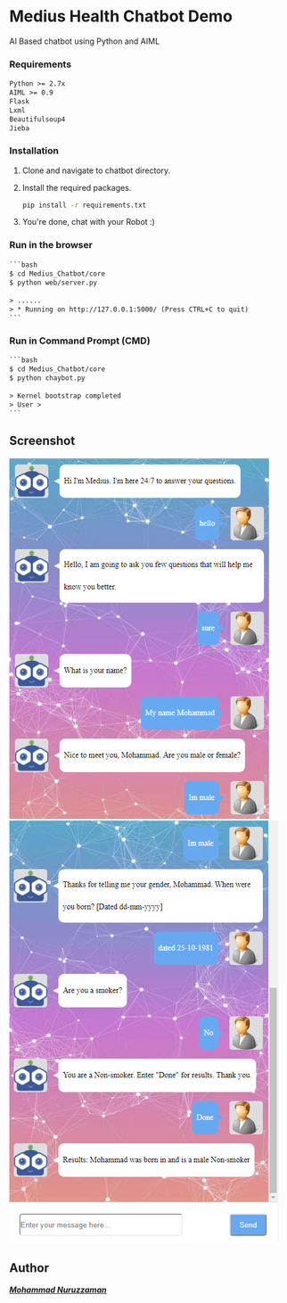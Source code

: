 # Medius Health Chatbot Demo 
AI Based chatbot using Python and AIML

### Requirements

    Python >= 2.7x
    AIML >= 0.9
	Flask
	Lxml
	Beautifulsoup4
	Jieba

### Installation

1. Clone and navigate to chatbot directory.

2. Install the required packages.
    ```bash
    pip install -r requirements.txt
    ```
3. You're done, chat with your Robot :)


### Run in the browser 

    ```bash
    $ cd Medius_Chatbot/core
	$ python web/server.py
	
	> ......
	> * Running on http://127.0.0.1:5000/ (Press CTRL+C to quit)
    ```

### Run in Command Prompt (CMD)  

    ```bash
    $ cd Medius_Chatbot/core
	$ python chaybot.py 
	
	> Kernel bootstrap completed
	> User > 
    ```

## Screenshot 
   ![alt tag](https://github.com/nuruzzaman/Medius_Chatbot/blob/master/screenshot/chatbot_screen_1.PNG)
   ![alt tag](https://github.com/nuruzzaman/Medius_Chatbot/blob/master/screenshot/chatbot_screen_2.PNG)


## Author

***[Mohammad Nuruzzaman](https://github.com/nuruzzaman/)***
